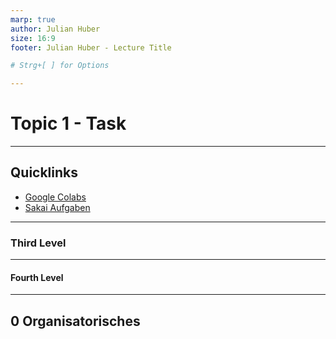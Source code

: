```yaml
---
marp: true
author: Julian Huber
size: 16:9
footer: Julian Huber - Lecture Title

# Strg+[ ] for Options

---
```


# Topic 1 - Task

---

## Quicklinks

- [Google Colabs]()
- [Sakai Aufgaben]()

---

### Third Level

---

#### Fourth Level

---

## 0 Organisatorisches
